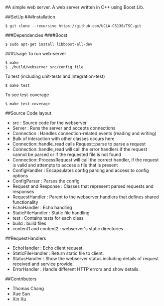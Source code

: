 #A simple web server.
A web server written in C++ using Boost Lib. 

##SetUp
###Installation
```
$ git clone --recursive https://github.com/UCLA-CS130/TSC.git
```
###Dependencies
####Boost
```
$ sudo apt-get install libboost-all-dev
```
###Usage
To run web-server
```
$ make
$ ./build/webserver src/config_file
```
To test (including unit-tests and integration-test)
```
$ make test
```
To see test-coverage
```
$ make test-coverage
```
##Source Code layout
* src : Source code for the webserver
 * Server : Runs the server and accepts connections
 * Connection : Handles connection-related events (reading and writing)
  * Bulk of interaction with other classes occurs here 
  * Connection::handle_read calls Request::parse to parse a request
  * Connection::handle_read will call the error handlers if the request cannot be parsed or if the requested file is not found
  * Connection::ProcessRequest will call the correct handler, if the request is valid and attempts to access a file that is present
 * ConfigHandler : Encapsulates config parsing and access to config options
 * ConfigParser : Parses the config
 * Request and Response : Classes that represent parsed requests and responses
 * RequestHandler : Parent to the webserver handlers that defines shared functionality
 * EchoHandler : Echo handling
 * StaticFileHandler : Static file handling
* test : Contains tests for each class
* build : build files
* content1 and content2 : webserver's static directories

##RequestHandlers
- EchoHandler : Echo client request.
- StaticFileHandler : Return static file to client.
- StatusHandler : Show the webserver status including details of request received and service provide.
- ErrorHandler : Handle different HTTP errors and show details.



##Contributors
- Thomas Chang
- Xue Sun
- Xin Xu
